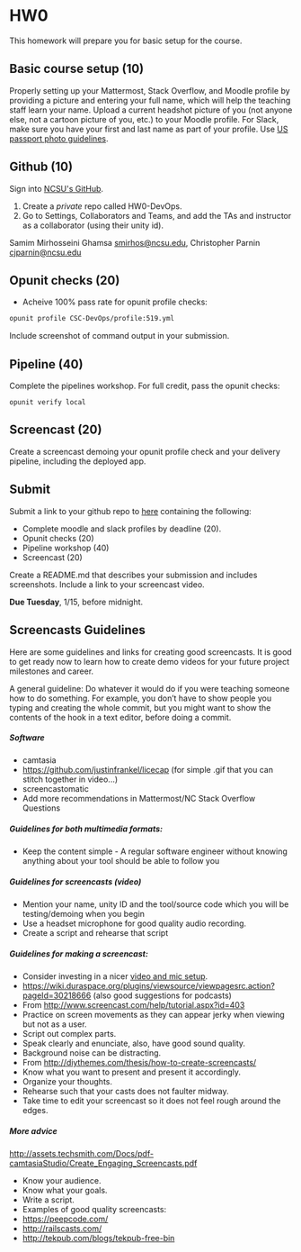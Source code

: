 # HW0

This homework will prepare you for basic setup for the course.

## Basic course setup (10)

Properly setting up your Mattermost, Stack Overflow, and Moodle profile by providing a picture and entering your full name, which will help the teaching staff learn your name. Upload a current headshot picture of you (not anyone else, not a cartoon picture of you, etc.) to your Moodle profile. For Slack, make sure you have your first and last name as part of your profile. Use [US passport photo guidelines](http://travel.state.gov/passport/pptphotoreq/photocomptemplate/photocomptemplate_5297.html).

## Github (10)

Sign into [NCSU's GitHub](https://github.ncsu.edu/).

1. Create a *private* repo called HW0-DevOps. 
2. Go to Settings, Collaborators and Teams, and add the TAs and instructor as a collaborator (using their unity id).

Samim Mirhosseini Ghamsa <smirhos@ncsu.edu>, Christopher Parnin <cjparnin@ncsu.edu>


## Opunit checks (20)

* Acheive 100% pass rate for opunit profile checks:

```sh
opunit profile CSC-DevOps/profile:519.yml
```

Include screenshot of command output in your submission.

## Pipeline (40)

Complete the pipelines workshop. For full credit, pass the opunit checks:

```
opunit verify local
```

## Screencast (20)

Create a screencast demoing your opunit profile check and your delivery pipeline, including the deployed app.

## Submit

Submit a link to your github repo to [here](https://docs.google.com/forms/d/e/1FAIpQLSdDpn5EhhhB7YG1QX8n40VIbu-siBYhLycL63TbYj_I1oONfw/viewform?usp=sf_link)
containing the following:

* Complete moodle and slack profiles by deadline (20).
* Opunit checks (20)
* Pipeline workshop (40)
* Screencast (20)

Create a README.md that describes your submission and includes screenshots. Include a link to your screencast video.

**Due Tuesday**, 1/15, before midnight.

## Screencasts Guidelines

Here are some guidelines and links for creating good screencasts. It is good to get ready now to learn how to create demo videos for your future project milestones and career.

A general guideline: Do whatever it would do if you were teaching someone how to do something. For example, you don’t have to show people you typing and creating the whole commit, but you might want to show the contents of the hook in a text editor, before doing a commit.
 
##### Software

* camtasia
* https://github.com/justinfrankel/licecap (for simple .gif that you can stitch together in video...)
* screencastomatic
* Add more recommendations in Mattermost/NC Stack Overflow Questions
 
##### Guidelines for both multimedia formats:

* Keep the content simple - A regular software engineer without knowing anything about your tool should be able to follow you

##### Guidelines for screencasts (video)

* Mention your name, unity ID and the tool/source code which you will be testing/demoing when you begin
* Use a headset microphone for good quality audio recording.
* Create a script and rehearse that script

##### Guidelines for making a screencast:

* Consider investing in a nicer [video and mic setup](http://pgbovine.net/video-recording-setup.htm).
* https://wiki.duraspace.org/plugins/viewsource/viewpagesrc.action?pageId=30218666 (also good suggestions for podcasts)
* From http://www.screencast.com/help/tutorial.aspx?id=403
* Practice on screen movements as they can appear jerky when viewing but not as a user.
* Script out complex parts.
* Speak clearly and enunciate, also, have good sound quality.
* Background noise can be distracting.
* From http://diythemes.com/thesis/how-to-create-screencasts/
* Know what you want to present and present it accordingly.
* Organize your thoughts.
* Rehearse such that your casts does not faulter midway.
* Take time to edit your screencast so it does not feel rough around the edges.
 
##### More advice
http://assets.techsmith.com/Docs/pdf-camtasiaStudio/Create_Engaging_Screencasts.pdf

* Know your audience.
* Know what your goals.
* Write a script.
* Examples of good quality screencasts:
* https://peepcode.com/
* http://railscasts.com/
* http://tekpub.com/blogs/tekpub-free-bin
 
